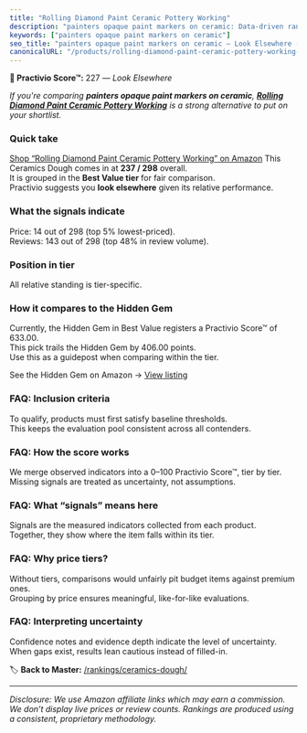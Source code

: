 ```yaml
---
title: "Rolling Diamond Paint Ceramic Pottery Working"
description: "painters opaque paint markers on ceramic: Data-driven ranking using the Practivio Score™. Positioned by quality, value, demand, findability, momentum."
keywords: ["painters opaque paint markers on ceramic"]
seo_title: "painters opaque paint markers on ceramic — Look Elsewhere (2025)"
canonicalURL: "/products/rolling-diamond-paint-ceramic-pottery-working-B0CZLGJJBS/"
---
```


**🚫 Practivio Score™:** 227 — _Look Elsewhere_


*If you're comparing **painters opaque paint markers on ceramic**, **[Rolling Diamond Paint Ceramic Pottery Working](https://www.amazon.com/dp/B0CZLGJJBS?tag=practivio-20)** is a strong alternative to put on your shortlist.*
### Quick take
[Shop “Rolling Diamond Paint Ceramic Pottery Working” on Amazon](https://www.amazon.com/dp/B0CZLGJJBS?tag=practivio-20)
This Ceramics Dough comes in at **237 / 298** overall.  
It is grouped in the **Best Value tier** for fair comparison.  
Practivio suggests you **look elsewhere** given its relative performance.

### What the signals indicate
Price: 14 out of 298 (top 5% lowest-priced).  
Reviews: 143 out of 298 (top 48% in review volume).  

### Position in tier
All relative standing is tier-specific.

### How it compares to the Hidden Gem
Currently, the Hidden Gem in Best Value registers a Practivio Score™ of 633.00.  
This pick trails the Hidden Gem by 406.00 points.  
Use this as a guidepost when comparing within the tier.  

See the Hidden Gem on Amazon → [View listing](https://www.amazon.com/dp/B001HZJNE6?tag=practivio-20)

### FAQ: Inclusion criteria
To qualify, products must first satisfy baseline thresholds.  
This keeps the evaluation pool consistent across all contenders.

### FAQ: How the score works
We merge observed indicators into a 0–100 Practivio Score™, tier by tier.  
Missing signals are treated as uncertainty, not assumptions.

### FAQ: What “signals” means here
Signals are the measured indicators collected from each product.  
Together, they show where the item falls within its tier.

### FAQ: Why price tiers?
Without tiers, comparisons would unfairly pit budget items against premium ones.  
Grouping by price ensures meaningful, like-for-like evaluations.

### FAQ: Interpreting uncertainty
Confidence notes and evidence depth indicate the level of uncertainty.  
When gaps exist, results lean cautious instead of filled-in.


🏷️ **Back to Master:** [/rankings/ceramics-dough/](/rankings/ceramics-dough/)

---
_Disclosure: We use Amazon affiliate links which may earn a commission. We don’t display live prices or review counts. Rankings are produced using a consistent, proprietary methodology._
